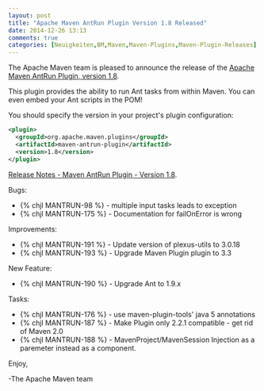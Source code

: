 ```yaml
---
layout: post
title: "Apache Maven AntRun Plugin Version 1.8 Released"
date: 2014-12-26 13:13
comments: true
categories: [Neuigkeiten,BM,Maven,Maven-Plugins,Maven-Plugin-Releases]
---
```

The Apache Maven team is pleased to announce the release of the 
[Apache Maven AntRun Plugin, version 1.8](http://maven.apache.org/plugins/maven-antrun-plugin/).

This plugin provides the ability to run Ant tasks from within Maven. You can
even embed your Ant scripts in the POM!

You should specify the version in your project's plugin configuration:

``` xml
<plugin>
  <groupId>org.apache.maven.plugins</groupId>
  <artifactId>maven-antrun-plugin</artifactId>
  <version>1.8</version>
</plugin>
```

<!-- more -->

[Release Notes - Maven AntRun Plugin - Version 1.8](http://jira.codehaus.org/secure/ReleaseNote.jspa?projectId=11125&version=18043).


Bugs:

 * {% chjl MANTRUN-98 %} - multiple input tasks leads to exception
 * {% chjl MANTRUN-175 %} - Documentation for failOnError is wrong

Improvements:

 * {% chjl MANTRUN-191 %} - Update version of plexus-utils to 3.0.18
 * {% chjl MANTRUN-193 %} - Upgrade Maven Plugin plugin to 3.3

New Feature:

 * {% chjl MANTRUN-190 %} - Upgrade Ant to 1.9.x

Tasks:

 * {% chjl MANTRUN-176 %} - use maven-plugin-tools' java 5 annotations
 * {% chjl MANTRUN-187 %} - Make Plugin only 2.2.1 compatible - get rid of Maven 2.0
 * {% chjl MANTRUN-188 %} - MavenProject/MavenSession Injection as a paremeter instead as a component.


Enjoy,

-The Apache Maven team


